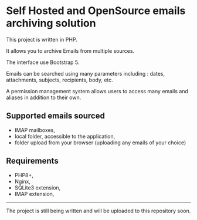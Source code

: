 # Self Hosted and OpenSource emails archiving solution

This project is written in PHP.

It allows you to archive Emails from multiple sources.

The interface use Bootstrap 5.

Emails can be searched using many parameters including : dates, attachments, subjects, recipients, body, etc. 

A permission management system allows users to access many emails and aliases in addition to their own. 

## Supported emails sourced

* IMAP mailboxes, 
* local folder, accessible to the application, 
* folder upload from your browser (uploading any emails of your choice)

## Requirements

* PHP8+,
* Nginx,
* SQLite3 extension, 
* IMAP extension,

---

The project is still being written and will be uploaded to this repository soon.
